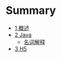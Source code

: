 # Summary

* [1 概述](README.md)
* [2 Java](java/README.md)
  * [名词解释](java/名词解释.md)
* [3 H5](chapter2/README.md)

